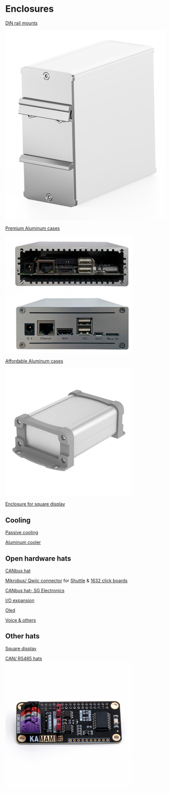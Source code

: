 # Enclosures

[DIN rail mounts](https://www.fischerelektronik.de/web_fischer/en_GB/cases/M1.12/Accessories%20for%20cases/$catalogue/fischerData/PR/RKL105_042/index.xhtml) 

![DIN](https://raw.githubusercontent.com/samuk/Open-Pi/main/v1/images/din.jpg)

[Premium Aluminum cases](https://www.fischerelektronik.com/web_fischer/en_GB/cases/M1.07/Miniature%20aluminium%20casing/$catalogue/fischerData/PR/AKG105_046_/search.xhtml)

<img src="https://raw.githubusercontent.com/samuk/Open-Pi/main/v1/images/premium.png" alt="can hat" style="width:400px;"> 

[Affordable Aluminum cases](https://www.aliexpress.com/item/1005005903163639.html)

<img src="https://raw.githubusercontent.com/samuk/Open-Pi/main/v1/images/afford.webp" alt="can hat" style="width:400px;"> 

[Enclosure for square display](https://www.shapeways.com/product/LLZUBU7HK/base-for-pimoroni-hyperpixel-and-raspberry-pi)

## Cooling

[Passive cooling](https://dickson.industries/)

[Aluminum cooler](https://geekworm.com/products/cm4-12mm-aluminum-alloy-heatsink-c235)

## Open hardware hats
[CANbus hat](https://oshwlab.com/Remiha/can-bus-auto-rpi-zero)

[Mikrobus/ Qwiic connector](https://www.tindie.com/products/bokra/rpi-to-mikrobustm/) for [Shuttle](https://www.mikroe.com/mikrobus-shuttle) & [1632 click boards](https://www.mikroe.com/click)

[CANbus hat- SG Electronics](https://www.sg-electronic-systems.com/can-bus-dual-base-v2-1-4-shield-for-raspberry/)

[I/O expansion](https://learn.adafruit.com/gpio-expander-bonnet/overview)

[Oled](https://www.adafruit.com/product/3531#description)

[Voice & others](https://www.adafruit.com/category/929)

## Other hats
[Square display](https://shop.pimoroni.com/products/hyperpixel-4-square?variant=30138251444307) 

[CAN/ RS485 hats](https://wiki.kamamilabs.com/index.php/KAmodRPi_CAN_RS485_HAT#Description)
<img src="https://raw.githubusercontent.com/samuk/Open-Pi/main/v1/images/can-hat.png" alt="can hat" style="width:400px;"> 
